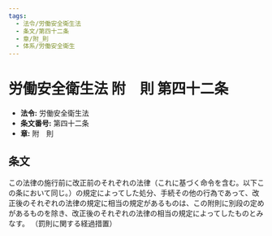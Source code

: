 ```yaml
---
tags:
  - 法令/労働安全衛生法
  - 条文/第四十二条
  - 章/附_則
  - 体系/労働安全衛生
---
```

# 労働安全衛生法 附　則 第四十二条

- **法令:** 労働安全衛生法
- **条文番号:** 第四十二条
- **章:** 附　則

## 条文
この法律の施行前に改正前のそれぞれの法律（これに基づく命令を含む。以下この条において同じ。）の規定によってした処分、手続その他の行為であって、改正後のそれぞれの法律の規定に相当の規定があるものは、この附則に別段の定めがあるものを除き、改正後のそれぞれの法律の相当の規定によってしたものとみなす。
（罰則に関する経過措置）

